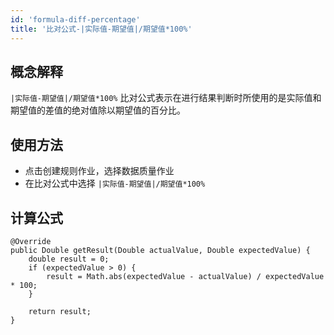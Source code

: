 ```yaml
---
id: 'formula-diff-percentage'
title: '比对公式-|实际值-期望值|/期望值*100%'
---
```


## 概念解释
`|实际值-期望值|/期望值*100%` 比对公式表示在进行结果判断时所使用的是实际值和期望值的差值的绝对值除以期望值的百分比。

## 使用方法
- 点击创建规则作业，选择数据质量作业
- 在比对公式中选择 `|实际值-期望值|/期望值*100%` 

## 计算公式

```
@Override
public Double getResult(Double actualValue, Double expectedValue) {
    double result = 0;
    if (expectedValue > 0) {
        result = Math.abs(expectedValue - actualValue) / expectedValue * 100;
    }

    return result;
}
```
